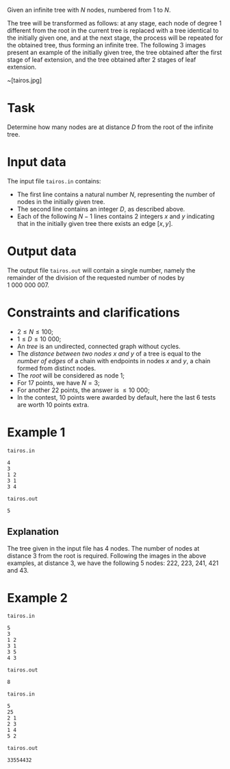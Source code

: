 Given an infinite tree with $N$ nodes, numbered from $1$ to $N$.

The tree will be transformed as follows: at any stage, each node of degree $1$ different from the root in the current tree is replaced with a tree identical to the initially given one, and at the next stage, the process will be repeated for the obtained tree, thus forming an infinite tree. The following $3$ images present an example of the initially given tree, the tree obtained after the first stage of leaf extension, and the tree obtained after $2$ stages of leaf extension.

~[tairos.jpg]

# Task
Determine how many nodes are at distance $D$ from the root of the infinite tree.

# Input data
The input file `tairos.in` contains:
- The first line contains a natural number $N$, representing the number of nodes in the initially given tree.
- The second line contains an integer $D$, as described above.
- Each of the following $N-1$ lines contains $2$ integers $x$ and $y$ indicating that in the initially given tree there exists an edge $[x,y]$.

# Output data
The output file `tairos.out` will contain a single number, namely the remainder of the division of the requested number of nodes by $1 \ 000 \ 000 \ 007$.

# Constraints and clarifications
* $2 \leq N \leq 100$;
* $1 \leq D \leq 10 \ 000$;
* An *tree* is an undirected, connected graph without cycles.
* The *distance between two nodes $x$ and $y$* of a tree is equal to the *number of edges* of a chain with endpoints in nodes $x$ and $y$, a chain formed from distinct nodes.
* The *root* will be considered as node $1$;
* For $17$ points, we have $N = 3$;
* For another $22$ points, the answer is $\leq 10 \ 000$;
* In the contest, $10$ points were awarded by default, here the last $6$ tests are worth $10$ points extra.

# Example 1

`tairos.in`
```
4
3
1 2
3 1
3 4
```

`tairos.out`
```
5
```

## Explanation

The tree given in the input file has $4$ nodes. The number of nodes at distance $3$ from the root is required.
Following the images in the above examples, at distance $3$, we have the following $5$ nodes: $222$, $223$, $241$, $421$ and $43$.

# Example 2

`tairos.in`
```
5
3
1 2
3 1
3 5
4 3
```

`tairos.out`
```
8
```

`tairos.in`
```
5
25
2 1
2 3
1 4
5 2
```

`tairos.out`
```
33554432
```
